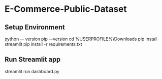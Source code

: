 # E-Commerce-Public-Dataset
## Setup Environment 
python -- version 
pip --version
cd %USERPROFILE%\Downloads
pip install streamlit
pip install -r requirements.txt

## Run Streamlit app
streamlit run dashboard.py
